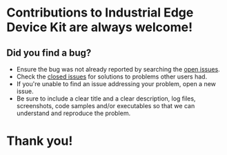 <!--
SPDX-FileCopyrightText: Copyright (C) 2023 Siemens AG
SPDX-License-Identifier: MIT
-->

# Contributions to Industrial Edge Device Kit are always welcome! #

## Did you find a bug? ##

* Ensure the bug was not already reported by searching the [open issues](https://github.com/industrial-edge/reference-architecture-for-industrial-ai-on-azure/issues).
* Check the [closed issues](https://github.com/industrial-edge/reference-architecture-for-industrial-ai-on-azure/issues?q=is%3Aissue+is%3Aclosed) for solutions to problems other users had.
* If you're unable to find an issue addressing your problem, open a new issue.
* Be sure to include a clear title and a clear description, log files, screenshots, code samples and/or executables so that we can understand and reproduce the problem.

# Thank you! #
